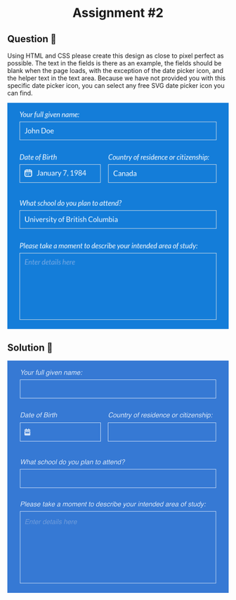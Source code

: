 <h1 align="center">Assignment #2</h1>

## Question 📃

Using HTML and CSS please create this design as close to pixel perfect as possible. The text in the fields is there as an example, the fields should be blank when the page loads, with the exception of the date picker icon, and the helper text in the text area. Because we have not provided you with this specific date picker icon, you can select any free SVG date picker icon you can find.

<img src="demo.png" alt="demo" style="display: block; margin: 0 auto">

## Solution 🚀

<img src="solution.png" alt="demo" height="529" style="display: block; margin: 0 auto">
